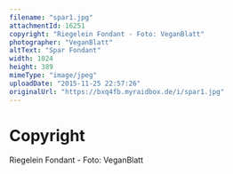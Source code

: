 ```yaml
---
filename: "spar1.jpg"
attachmentId: 16251
copyright: "Riegelein Fondant - Foto: VeganBlatt"
photographer: "VeganBlatt"
altText: "Spar Fondant"
width: 1024
height: 389
mimeType: "image/jpeg"
uploadDate: "2015-11-25 22:57:26"
originalUrl: "https://bxq4fb.myraidbox.de/i/spar1.jpg"
---
```


# Copyright

Riegelein Fondant - Foto: VeganBlatt
